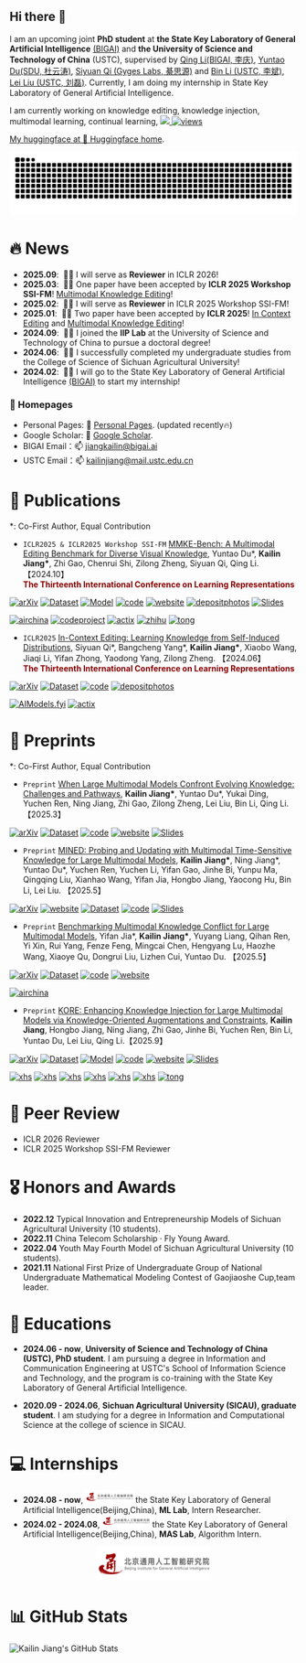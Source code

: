 ## Hi there 👋

I am an upcoming joint **PhD student** at **the State Key Laboratory of General Artificial Intelligence** <a href='https://www.bigai.ai/'>(BIGAI)</a> and **the University of Science and Technology of China** (USTC), supervised by <a href='https://liqing.io/'>Qing Li(BIGAI, 李庆)</a>, <a href='https://yuntaodu.github.io/'>Yuntao Du(SDU, 杜云涛)</a>, <a href='https://siyuanqi.github.io/'>Siyuan Qi (Gyges Labs, 綦思源)</a> and <a href='http://staff.ustc.edu.cn/~binli/'>Bin Li (USTC, 李斌)</a>, <a href='https://faculty.ustc.edu.cn/liulei13/zh_CN/index.htm'>Lei Liu (USTC, 刘磊)</a>. Currently, I am doing my internship in State Key Laboratory of General Artificial Intelligence.

I am currently working on knowledge editing, knowledge injection, multimodal learning, continual learning, <a href='https://scholar.google.com/citations?user=NSHQsrAAAAAJ'><img src="https://img.shields.io/endpoint?logo=Google%20Scholar&url=https%3A%2F%2Fcdn.jsdelivr.net%2Fgh%2FKailinJiang%2Fkailinjiang.github.io@google-scholar-stats%2Fgs_data_shieldsio.json&labelColor=f6f6f6&color=9cf&style=flat&label=citations">    ![views](https://komarev.com/ghpvc/?username=kailinjiang&color=green)

My huggingface at 🤗 [Huggingface home](https://huggingface.co/kailinjiang).   



![](https://raw.githubusercontent.com/kailinjiang/kailinjiang/output/github-contribution-grid-snake.svg)

<!-- My research interest includes neural machine translation and computer vision. I have published more than 100 papers at the top international AI conferences with total <a href='https://scholar.google.com/citations?user=DhtAFkwAAAAJ'>google scholar citations <strong><span id='total_cit'>260000+</span></strong></a> (You can also use google scholar badge <a href='https://scholar.google.com/citations?user=DhtAFkwAAAAJ'><img src="https://img.shields.io/endpoint?url={{ url | url_encode }}&logo=Google%20Scholar&labelColor=f6f6f6&color=9cf&style=flat&label=citations"></a>). -->


# 🔥 News
<!-- Allowed emojis: 🎉🎉for good news 📣📣for average news-->
- **2025.09**: &nbsp;🎉🎉 I will serve as **Reviewer** in ICLR 2026!
- **2025.03**: &nbsp;🎉🎉 One paper have been accepted by **ICLR 2025 Workshop SSI-FM**! <a href='https://mmke-bench-iclr.github.io/'>Multimodal Knowledge Editing</a>!
- **2025.02**: &nbsp;🎉🎉 I will serve as **Reviewer** in ICLR 2025 Workshop SSI-FM!
- **2025.01**: &nbsp;🎉🎉 Two paper have been accepted by **ICLR 2025**! <a href='https://arxiv.org/pdf/2406.11194'>In Context Editing</a> and <a href='https://mmke-bench-iclr.github.io/'>Multimodal Knowledge Editing</a>!
- **2024.09**: &nbsp;🎉🎉 I joined the **IIP Lab** at the University of Science and Technology of China to pursue a doctoral degree!
- **2024.06**: &nbsp;🎉🎉 I successfully completed my undergraduate studies from the College of Science of Sichuan Agricultural University!
- **2024.02**: &nbsp;📣📣 I will go to the State Key Laboratory of General Artificial Intelligence <a href='https://www.bigai.ai/'>(BIGAI)</a> to start my internship!

### 📎 Homepages
- Personal Pages: 🌱 [Personal Pages](https://kailinjiang.github.io/). (updated recently🔥)
- Google Scholar: 🔭 [Google Scholar](https://scholar.google.com/citations?user=NSHQsrAAAAAJ&hl=zh-CN). 
- BIGAI Email：📫  jiangkailin@bigai.ai
- USTC Email：📫  kailinjiang@mail.ustc.edu.cn

# 📝 Publications
*: Co-First Author, Equal Contribution

- `ICLR2025 & ICLR2025 Workshop SSI-FM` [MMKE-Bench: A Multimodal Editing Benchmark for Diverse Visual Knowledge](https://arxiv.org/abs/2502.19870), Yuntao Du\*, **Kailin Jiang\***, Zhi Gao, Chenrui Shi, Zilong Zheng, Siyuan Qi, Qing Li. 【2024.10】<br>
<b style="color: #8B0000;">The Thirteenth International Conference on Learning Representations</b>


[![arXiv](https://img.shields.io/badge/Arxiv-2502.19870-b31b1b.svg?logo=arXiv)](https://arxiv.org/pdf/2502.19870) [![Dataset](https://img.shields.io/badge/%F0%9F%A4%97%20Dataset-MMKE_Bench-blue)](https://huggingface.co/datasets/kailinjiang/MMKE-Bench-dataset)  [![Model](https://img.shields.io/badge/%F0%9F%A4%97%20Model-MMKE_Bench-blue)](https://huggingface.co/kailinjiang/MMKE-Bench) [![code](https://img.shields.io/badge/Code-MMKE_Bench-blue?logo=github)](https://github.com/MMKE-Bench-ICLR/MMKE-Bench) [![website](https://img.shields.io/badge/Website-MMKE_Bench-orange?logo=homepage)](https://mmke-bench-iclr.github.io/) [![depositphotos](https://img.shields.io/badge/Poster-MMKE_Bench-red?logo=depositphotos)](./images/poster/iclr25_mmke_bench_poster.pdf) [![Slides](https://img.shields.io/badge/%F0%9F%93%8A%20Slides-MMKE_Bench-BF55EC)](https://mmke-bench-iclr.github.io/static/Slides/MMKE-Bench.pdf)


[![airchina](https://img.shields.io/badge/数源AI-MMKE_Bench-red?logo=airchina)](https://mp.weixin.qq.com/s/iN826lITi5Xyz-3GnrdVIQ) [![codeproject](https://img.shields.io/badge/量子之心-MMKE_Bench-red?logo=codeproject)](https://www.xiaohongshu.com/explore/67e2d622000000000603cbfc?note_flow_source=wechat&xsec_token=CBldN8wUavDAzFvP4tK_noXO94RAXcelKKqlO3pFiJ6EQ=) [![actix](https://img.shields.io/badge/极市平台-MMKE_Bench-red?logo=actix)](https://mp.weixin.qq.com/s/JfxeytzWU0QoIUfJTGqgQQ) [![zhihu](https://img.shields.io/badge/知乎-MMKE_Bench-red?logo=zhihu)](https://zhuanlan.zhihu.com/p/30599722521) [![tong](https://img.shields.io/badge/通智少年-MMKE_Bench-red?logo=wechat)](https://mp.weixin.qq.com/s/B4eL3sG3TI63i3imeKdw1w)



- `ICLR2025` [In-Context Editing: Learning Knowledge from Self-Induced Distributions](https://arxiv.org/pdf/2406.11194), Siyuan Qi\*, Bangcheng Yang\*, **Kailin Jiang\***, Xiaobo Wang, Jiaqi Li, Yifan Zhong, Yaodong Yang, Zilong Zheng. 【2024.06】<br>
<b style="color: #8B0000;">The Thirteenth International Conference on Learning Representations</b>


[![arXiv](https://img.shields.io/badge/Arxiv-2406.11194-b31b1b.svg?logo=arXiv)](https://arxiv.org/abs/2406.11194)  [![Dataset](https://img.shields.io/badge/%F0%9F%A4%97%20Dataset-ICE-blue)](https://huggingface.co/datasets/Yofuria/ICE)    [![code](https://img.shields.io/badge/Code-ICE-blue?logo=github)](https://github.com/bigai-ai/ICE) [![depositphotos](https://img.shields.io/badge/Poster-ICE-red?logo=depositphotos)](./images/poster/ICE_poster.png)

[![AIModels.fyi](https://img.shields.io/badge/AIModels.fyi-ICE-blue?logo=anthropic)](https://www.aimodels.fyi/papers/arxiv/context-editing-learning-knowledge-from-self-induced) [![actix](https://img.shields.io/badge/极市平台-ICE-red?logo=actix)](https://mp.weixin.qq.com/s/Mr9HPeHJSsVfUIeF6j-zWw)





# 📝 Preprints
*: Co-First Author, Equal Contribution



- `Preprint` [When Large Multimodal Models Confront Evolving Knowledge: Challenges and Pathways](https://arxiv.org/abs/2505.24449),  **Kailin Jiang\***, Yuntao Du\*, Yukai Ding, Yuchen Ren, Ning Jiang, Zhi Gao, Zilong Zheng, Lei Liu, Bin Li, Qing Li.【2025.3】<br>

[![arXiv](https://img.shields.io/badge/Arxiv-2505.24449-b31b1b.svg?logo=arXiv)](https://arxiv.org/abs/2505.24449) [![Dataset](https://img.shields.io/badge/%F0%9F%A4%97%20Dataset-EVOKE-blue)](https://huggingface.co/datasets/kailinjiang/EVOKE)   [![code](https://img.shields.io/badge/Code-EVOKE-blue?logo=github)](https://github.com/EVOKE-LMM/EVOKE)  [![website](https://img.shields.io/badge/Website-EVOKE-orange?logo=homepage)](https://evoke-lmm.github.io/) [![Slides](https://img.shields.io/badge/%F0%9F%93%8A%20Slides-EVOKE-BF55EC)](https://evoke-lmm.github.io/EVOKE/slides/When%20Large%20Multimodal%20Models%20Confront%20Evolving%20Knowledge%20Challenges%20and%20Pathways.pdf)

- `Preprint` [MINED: Probing and Updating with Multimodal Time-Sensitive Knowledge for Large Multimodal Models](https://arxiv.org/pdf/2510.19457), **Kailin Jiang\***, Ning Jiang\*, Yuntao Du\*, Yuchen Ren, Yuchen Li, Yifan Gao, Jinhe Bi, Yunpu Ma, Qingqing Liu, Xianhao Wang, Yifan Jia, Hongbo Jiang, Yaocong Hu, Bin Li, Lei Liu. 【2025.5】<br>

[![arXiv](https://img.shields.io/badge/Arxiv-2510.19457-b31b1b.svg?logo=arXiv)](https://arxiv.org/pdf/2510.19457) [![website](https://img.shields.io/badge/Website-MINED-orange?logo=homepage)](https://mined-lmm.github.io/) [![Dataset](https://img.shields.io/badge/%F0%9F%A4%97%20Dataset-MINED-blue)](https://huggingface.co/datasets/kailinjiang/MINED)   [![code](https://img.shields.io/badge/Code-MINED-blue?logo=github)](https://github.com/MINED-LMM/MINED) [![Slides](https://img.shields.io/badge/%F0%9F%93%8A%20Slides-MINED-BF55EC)](https://mined-lmm.github.io/MINED/MINED.pdf)





- `Preprint` [Benchmarking Multimodal Knowledge Conflict for Large Multimodal Models](https://arxiv.org/pdf/2505.19509), Yifan Jia\*, **Kailin Jiang\***, Yuyang Liang, Qihan Ren, Yi Xin, Rui Yang, Fenze Feng, Mingcai Chen, Hengyang Lu, Haozhe Wang, Xiaoye Qu, Dongrui Liu, Lizhen Cui, Yuntao Du. 【2025.5】<br>

[![arXiv](https://img.shields.io/badge/Arxiv-2505.19509-b31b1b.svg?logo=arXiv)](https://arxiv.org/pdf/2505.19509) [![Dataset](https://img.shields.io/badge/%F0%9F%A4%97%20Dataset-MMKC_Bench-blue)](https://huggingface.co/datasets/starjyf/MLLMKC-datasets)   [![code](https://img.shields.io/badge/Code-MMKC_Bench-blue?logo=github)](https://github.com/MLLMKCBENCH/MLLMKC) [![website](https://img.shields.io/badge/Website-MMKC_Bench-orange?logo=homepage)](https://mllmkcbench.github.io/)

[![airchina](https://img.shields.io/badge/数源AI-MMKC_Bench-red?logo=airchina)](https://mp.weixin.qq.com/s/nlnFtrWrhFhKaS1vBgOp3Q)


- `Preprint` [KORE: Enhancing Knowledge Injection for Large Multimodal Models via Knowledge-Oriented Augmentations and Constraints](https://arxiv.org/pdf/2510.19316),  **Kailin Jiang**, Hongbo Jiang, Ning Jiang, Zhi Gao, Jinhe Bi, Yuchen Ren, Bin Li, Yuntao Du, Lei Liu, Qing Li.【2025.9】<br>

[![arXiv](https://img.shields.io/badge/Arxiv-2510.19316-b31b1b.svg?logo=arXiv)](https://arxiv.org/pdf/2510.19316) [![Dataset](https://img.shields.io/badge/%F0%9F%A4%97%20Dataset-KORE-blue)](https://huggingface.co/datasets/kailinjiang/KORE-74K)  [![Model](https://img.shields.io/badge/%F0%9F%A4%97%20Model-KORE-blue)](https://huggingface.co/collections/kailinjiang/kore-68c54e73b6a19eece0fff381) [![code](https://img.shields.io/badge/Code-KORE-blue?logo=github)](https://github.com/KORE-LMM/KORE)  [![website](https://img.shields.io/badge/Website-KORE-orange?logo=homepage)](https://kore-lmm.github.io/) [![Slides](https://img.shields.io/badge/%F0%9F%93%8A%20Slides-KORE-BF55EC)](https://kore-lmm.github.io/KORE/slides/KORE.pdf)


[![xhs](https://img.shields.io/badge/Ai燃星球🔥🌏-KORE-red?logo=xiaohongshu)](https://www.xiaohongshu.com/discovery/item/6902ca730000000004007ba3?app_platform=android&ignoreEngage=true&app_version=9.6.0&share_from_user_hidden=true&xsec_source=app_share&type=normal&xsec_token=CBbLFXgqEfLsfhcBN4HXZPeCyCyGEsBHQe-5dkjpd0RiY%3D&author_share=1&xhsshare=WeixinSession&shareRedId=ODdGODg8Skw2NzUyOTgwNjczOTdJOjdO&apptime=1761792178&share_id=d7bd378804874ad3a7c2fdd58dd4141f&share_channel=wechat) [![xhs](https://img.shields.io/badge/小红薯T163HHJD8-KORE-red?logo=xiaohongshu)](https://www.xiaohongshu.com/explore/69006edd000000000303a091?app_platform=android&ignoreEngage=true&app_version=8.85.1&share_from_user_hidden=true&xsec_source=app_share&type=normal&xsec_token=CBJqGBgFq9JYyanei2N0lzQqz-FxyTJIQ0hlbuthD3rQA=&author_share=1&xhsshare=WeixinSession&shareRedId=ODdGODg8Skw2NzUyOTgwNjczOTdJOjdO&apptime=1761637080&share_id=f96b1badda154f37bfecdf6814d6c494&share_channel=wechat&wechatWid=50306f7421895f5d50f087a41a373ab0&wechatOrigin=menu) [![xhs](https://img.shields.io/badge/mllm-KORE-red?logo=xiaohongshu)](https://www.xiaohongshu.com/explore/690038560000000005039f84?app_platform=android&ignoreEngage=true&app_version=8.85.1&share_from_user_hidden=true&xsec_source=app_share&type=normal&xsec_token=CBJqGBgFq9JYyanei2N0lzQoljxr9qdchUP0_eH_HVRJ8=&author_share=1&xhsshare=WeixinSession&shareRedId=ODdGODg8Skw2NzUyOTgwNjczOTdJOjdO&apptime=1761623869&share_id=b1aba7e5634d489f9b21f342aebe62a3&share_channel=wechat&wechatWid=50306f7421895f5d50f087a41a373ab0&wechatOrigin=menu) [![xhs](https://img.shields.io/badge/论文驿站-KORE-red?logo=xiaohongshu)](https://www.xiaohongshu.com/explore/68fed64f00000000030113b7?app_platform=android&ignoreEngage=true&app_version=8.85.1&share_from_user_hidden=true&xsec_source=app_share&type=normal&xsec_token=CBHAuHgi51U9_ccgfuhEBgml3l7jq0sKf-DOuH8a4HZyc=&author_share=1&xhsshare=WeixinSession&shareRedId=ODdGODg8Skw2NzUyOTgwNjczOTdJOjdO&apptime=1761620477&share_id=4fb9979da8f54838870b7490d2ef5930&share_channel=wechat&wechatWid=50306f7421895f5d50f087a41a373ab0&wechatOrigin=menu) [![xhs](https://img.shields.io/badge/AI速译官-KORE-red?logo=xiaohongshu)](https://www.xiaohongshu.com/explore/68ff3a3b0000000003013ef0?app_platform=android&ignoreEngage=true&app_version=8.85.1&share_from_user_hidden=true&xsec_source=app_share&type=normal&xsec_token=CBGA_btiXu5fjjNG3XoH3Cx_Jq1jvk4fy6IUqNASxNw9Q=&author_share=1&xhsshare=WeixinSession&shareRedId=ODdGODg8Skw2NzUyOTgwNjczOTdJOjdO&apptime=1761620457&share_id=978ea196b87742429af836f293de86a7&share_channel=wechat&wechatWid=50306f7421895f5d50f087a41a373ab0&wechatOrigin=menu) [![xhs](https://img.shields.io/badge/论文阅读-KORE-red?logo=xiaohongshu)](https://www.xiaohongshu.com/explore/69002424000000000700c2e4?app_platform=android&ignoreEngage=true&app_version=8.85.1&share_from_user_hidden=true&xsec_source=app_share&type=normal&xsec_token=CBJqGBgFq9JYyanei2N0lzQhz8YQifKdumpqwpgK4qKro=&author_share=1&xhsshare=WeixinSession&shareRedId=ODdGODg8Skw2NzUyOTgwNjczOTdJOjdO&apptime=1761620422&share_id=be8bf11b7c6c4da585630331bebbc19f&share_channel=wechat&wechatWid=50306f7421895f5d50f087a41a373ab0&wechatOrigin=menu) [![tong](https://img.shields.io/badge/AI速译官-KORE-red?logo=wechat)](https://mp.weixin.qq.com/s/wOdQKemYV3XJXO-tgW0R_A?scene=1&click_id=4)





# 📰 Peer Review
- ICLR 2026 Reviewer
- ICLR 2025 Workshop SSI-FM Reviewer



# 🎖 Honors and Awards
- **2022.12** Typical Innovation and Entrepreneurship Models of Sichuan Agricultural University (10 students).
- **2022.11** China Telecom Scholarship · Fly Young Award.
- **2022.04** Youth May Fourth Model of Sichuan Agricultural University (10 students).
- **2021.11** National First Prize of Undergraduate Group of National Undergraduate Mathematical Modeling Contest of Gaojiaoshe Cup,team leader. 


# 📖 Educations
- **2024.06 - now**, **University of Science and Technology of China (USTC), PhD student**. I am pursuing a degree in Information and Communication Engineering at USTC's School of Information Science and Technology, and the program is co-training with the State Key Laboratory of General Artificial Intelligence.

- **2020.09 - 2024.06**, **Sichuan Agricultural University (SICAU), graduate student**. I am studying for a degree in Information and Computational Science at the college of science in SICAU.


# 💻 Internships
- **2024.08 - now**, <img src='./images/logo960.png' style='width: 6em;'> the State Key Laboratory of General Artificial Intelligence(Beijing,China), **ML Lab**, Intern Researcher.
- **2024.02 - 2024.08**, <img src='./images/logo960.png' style='width: 6em;'> the State Key Laboratory of General Artificial Intelligence(Beijing,China), **MAS Lab**, Algorithm Intern.





<p align="center">
  <img src="images/logo960.png" alt="BIGAI" width="200" height="60">
</p>





# 📊 GitHub Stats

![Kailin Jiang's GitHub Stats](https://github-readme-stats.vercel.app/api?username=kailinjiang&show_icons=true&theme=tokyonight)







<!--
**kailinjiang/kailinjiang** is a ✨ _special_ ✨ repository because its `README.md` (this file) appears on your GitHub profile.

Here are some ideas to get you started:

- 🔭 I’m currently working on ...
- 🌱 I’m currently learning ...
- 👯 I’m looking to collaborate on ...
- 🤔 I’m looking for help with ...
- 💬 Ask me about ...
- 📫 How to reach me: ...
- 😄 Pronouns: ...
- ⚡ Fun fact: ...
-->
